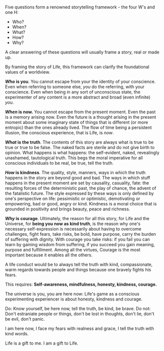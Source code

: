 Five questions form a renowned storytelling framework - the four W's and one H:
- Who?
- When?
- What?
- How?
- Why?

A clear answering of these questions will usually frame a story, real or made up.

By framing the story of Life, this framework can clarify the foundational values of a worldview.

***Who* is you**.
You cannot escape from your the identity of your conscience.
Even when referring to someone else, *you* do the referring, with your conscience.
Even when being in any sort of unconscious state, the experimenter of any content is a more abstract and broad (even infinite) *you*.

***When* is now.**
You cannot escape from the present moment.
Even the past is a memory arising now.
Even the future is a thought arising in the present moment about some imaginary state of things that is different (or more entropic) than the ones already lived.
The flow of time being a persistent illusion, the conscious experience, that is Life, is *now*.

***What* is the truth**.
The contents of this story are always what is true to be true or true to be false.
The naked facts are sterile and do not give birth to opinion.
What happens is what happens: the self-evident, naked, revealingly unashamed, tautological truth.
This begs the moral imperative for all conscious individuals to be real, be true, tell the truth.

***How* is kindness**.
The quality, style, manners, ways in which the truth happens in the story are beyond good and bad.
The ways in which stuff happens in the present moment are set by causality, casuality, fate: the resulting forces of the deterministic past, the play of chance, the advent of the fatalistic future.
The style expressed by these ways is only defined by one's perspective on life: pessimistic or optimistic, demotivating or empowering, bad or good, angry or kind.
Kindness is a moral choice that is grounded in positivity and brings beauty, peace and richness.

***Why* is courage**.
Ultimately, the reason for all this story, for Life and the Universe, for **being you now as kind truth**, is the reason why one's necessary self-expression is necessarily about having to overcome challenges, fight fears, take risks, be bold, have purpose, carry the burden of suffering with dignity.
With courage you take risks: if you fail you can learn by gaining wisdom from suffering, if you succeed you gain meaning, purpose and fulfillment.
Among all the virtues, Courage is the most important because it enables all the others.


A life conduct would be to always tell the truth with kind, compassionate, warm regards towards people and things because one bravely fights his fears.

This requires: **Self-awareness, mindfulness, honesty, kindness, courage.**

The universe is you, you are here now: Life's game as a conscious experimenting experiencer is about honesty, kindness and courage.

Do: Know yourself, be here now, tell the truth, be kind, be brave.
Do not: Don't estraniate people or things, don't be lost in thoughts, don't lie, don't be evil, don't panic.

I am here now, I face my fears with realness and grace, I tell the truth with kind words.

Life is a gift to me. I am a gift to Life.
